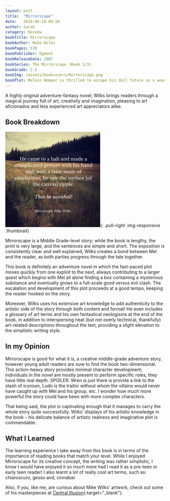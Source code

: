 ```yaml
---
layout: post
title:  "Mirrorscape"
date:   2016-06-10 09:20
author: Sarah
catagory: Review
bookTitle: Mirrorscape
bookAuthor: Mike Wilks
bookPages: 570
bookPublisher: Egmont
bookReleaseDate: 2007
bookSeries: The Mirrorscape (Book 1/3)
bookGrade: 2.5
bookImg: /assets/bookcovers/Mirrorscape.png
bookPlot: Melkin Womper is thrilled to escape his dull future as a weaver and develop his artistic talent when he’s apprenticed to Ambrosius Blenk, one of Vlam’s most famous masters. Mel is especially excited by the colors that he’ll be able to use, since color is a very expensive Pleasure, strictly controlled. When Mel and his new friends, Ludo and Wren, inadvertently stumble into a battle between the Fifth Mystery and the Rainbow Rebellion, an underground band fighting to make Pleasures affordable for all, the trio must step through Blenk’s paintings into the Mirrorscape. In this alternative world, the friends encounter monsters, mazes, talking houses, angels, and more. <br> <sup>Adapted from&#58; GoodReads</sup>
---
```

A highly original adventure-fantasy novel; Wilks brings readers through a magical journey full of art, creativity and imagination, pleasing to art aficionados and less experienced art appreciators alike.

<!--more-->

## Book Breakdown

![Mirrorscape Quote](\assets\quotes\mirrorscapequote.png){: .pull-right .img-responsive .thumbnail}

Mirrorscape is a Middle Grade-level story; while the book is lengthy, the print is very large, and the sentences are simple and short. The exposition is consistently clear and well explained, Wilks creates a bond between Mel and the reader, as both parties progress through the tale together.

This book is definitely an adventure novel in which the fast-paced plot moves quickly from one exploit to the next, always contributing to a larger quest which begins with Mel all alone finding a box containing a mysterious substance and eventually grows to a full-scale good versus evil clash. The escalation and development of this plot proceeds at a good tempo, keeping the reader hooked on the story.

Moreover, Wilks uses his extensive art knowledge to add authenticity to the artistic side of the story through both content and format! He even includes a glossary of art terms and his own fantastical neologisms at the end of the book, in addition to interspersing neat (but not overly technical, thankfully) art-related descriptions throughout the text, providing a slight elevation to the simplistic writing style.


## In my Opinion

Mirrorscape is good for what it is, a creative middle-grade adventure story, however young adult readers are sure to find the book two-dimensional. This action-heavy story provides minimal character development; individuals in the novel are mostly present to perform specific roles, they have little real depth. SPOILER: Wren is just there is provide a link to the stash of iconium, Ludo is the traitor without whom the villains would never have caught up with Mel and his group, etc. I wonder how much more powerful the story could have been with more complex characters.

That being said, the plot is captivating enough that it manages to carry the whole story quite successfully. Wilks’ displays of his artistic knowledge in the book – his delicate balance of artistic realness and imaginative plot is commendable.

## What I Learned

The learning experience I take away from this book is in terms of the importance of reading books that match your level. While I enjoyed Mirrorscape for its creative concept, the writing was rather simplistic, I know I would have enjoyed it so much more had I read it as a pre-teen or early teen reader!
I also learnt a lot of really cool art terms, such as: chiaroscuro, gesso and, cinnabar.

Also, if you, like me, are curious about Mike Wilks' artwork, check out some of his masterpieces at [Central Illusion](http://www.centralillustration.com/illustrators/mike-wilks){:target="_blank"}.
